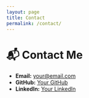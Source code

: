 ```yaml
---
layout: page
title: Contact
permalink: /contact/
---
```


# 📬 Contact Me

- **Email:** your@email.com
- **GitHub:** [Your GitHub](https://github.com/your-github-username)
- **LinkedIn:** [Your LinkedIn](https://www.linkedin.com/in/your-linkedin-username)
